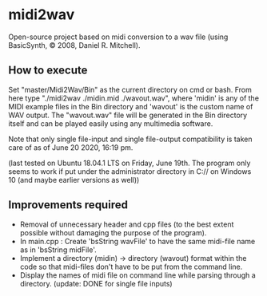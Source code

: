 # midi2wav
Open-source project based on midi conversion to a wav file (using BasicSynth, © 2008, Daniel R. Mitchell).

How to execute
--------------

Set "master/Midi2Wav/Bin" as the current directory on cmd or bash. From here type "./midi2wav ./midin.mid ./wavout.wav", where 'midin' is any of the MIDI example files in the Bin directory and 'wavout' is the custom name of WAV output. The "wavout.wav" file will be generated in the Bin directory itself and can be played easily using any multimedia software. 

Note that only single file-input and single file-output compatibility is taken care of as of June 20 2020, 16:19 pm. 

(last tested on Ubuntu 18.04.1 LTS on Friday, June 19th. The program only seems to work if put under the administrator directory in C:// on Windows 10 (and maybe earlier versions as well))

Improvements required
---------------------

- Removal of unnecessary header and cpp files (to the best extent possible without damaging the purpose of the program).
- In main.cpp : Create 'bsString wavFile' to have the same midi-file name as in 'bsString midFile'.
- Implement a directory (midin) -> directory (wavout) format within the code so that midi-files don't have to be put from the command line.
- Display the names of midi file on command line while parsing through a directory. (update: DONE for single file inputs)
